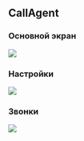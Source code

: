 
## CallAgent

### Основной экран

![](images/screen_main.jpg)

### Настройки

![](images/screen_settings.jpg)

### Звонки

![](images/screen_history.jpg)